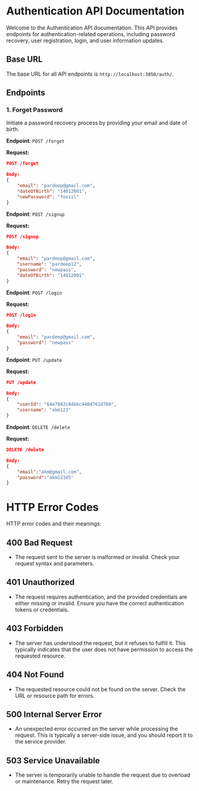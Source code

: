 # Authentication API Documentation

Welcome to the Authentication API documentation. This API provides endpoints for authentication-related operations, including password recovery, user registration, login, and user information updates.

## Base URL

The base URL for all API endpoints is `http://localhost:3050/auth/`.

## Endpoints

### 1. Forget Password

Initiate a password recovery process by providing your email and date of birth.

**Endpoint**: `POST /forget`

**Request:**

```json
POST /forget

Body:
{
    "email": "pardeep@gmail.com",
    "dateOfBirth": "14012001",
    "newPassword": "fossil"
}
```

**Endpoint**: `POST /signup`

**Request:**

```json
POST /signup

Body:
{
    "email": "pardeep@gmail.com",
    "username": "pardeep12",
    "password": "newpass",
    "dateOfBirth": "14012001"
}
```

**Endpoint**: `POST /login`

**Request:**

```json
POST /login

Body:
{
    "email": "pardeep@gmail.com",
    "password": "newpass"
}
```

**Endpoint**: `PUT /update`

**Request:**

```json
PUT /update

Body:
{
    "userId": "64e7082c84bbc440d761d7b9",
    "username": "akm123"
}
```

**Endpoint**: `DELETE /delete`

**Request:**

```json
DELETE /delete

Body:
{
    "email":"akm@gmail.com",
    "password":"akm12345"
}
```


# HTTP Error Codes

HTTP error codes and their meanings:

## 400 Bad Request
- The request sent to the server is malformed or invalid. Check your request syntax and parameters.

## 401 Unauthorized
- The request requires authentication, and the provided credentials are either missing or invalid. Ensure you have the correct authentication tokens or credentials.

## 403 Forbidden
- The server has understood the request, but it refuses to fulfill it. This typically indicates that the user does not have permission to access the requested resource.

## 404 Not Found
- The requested resource could not be found on the server. Check the URL or resource path for errors.

## 500 Internal Server Error
- An unexpected error occurred on the server while processing the request. This is typically a server-side issue, and you should report it to the service provider.

## 503 Service Unavailable
- The server is temporarily unable to handle the request due to overload or maintenance. Retry the request later.

